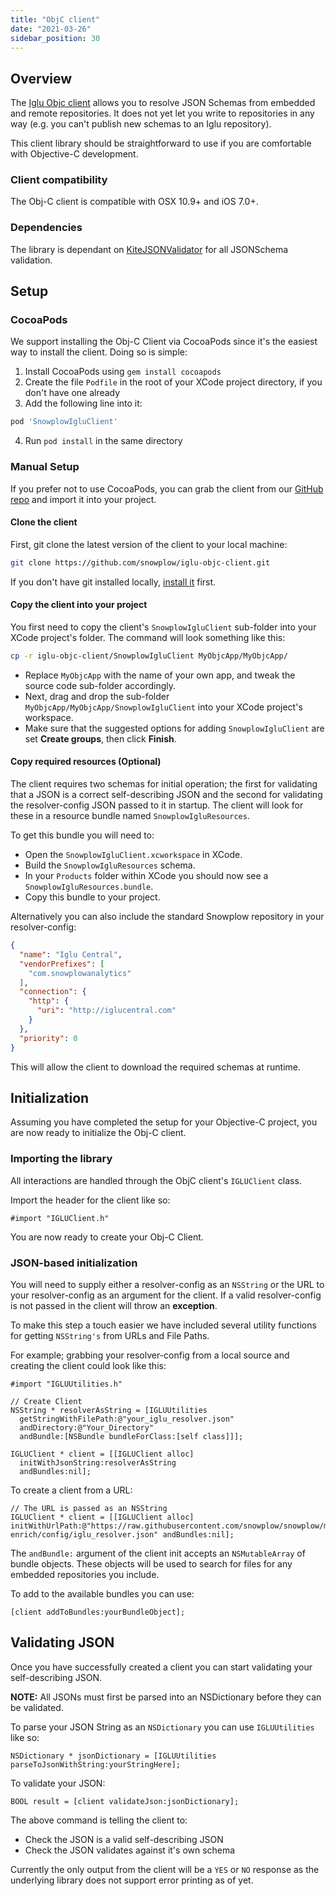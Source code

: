 ```yaml
---
title: "ObjC client"
date: "2021-03-26"
sidebar_position: 30
---
```


## Overview

The [Iglu Objc client](https://github.com/snowplow/iglu-objc-client) allows you to resolve JSON Schemas from embedded and remote repositories. It does not yet let you write to repositories in any way (e.g. you can't publish new schemas to an Iglu repository).

This client library should be straightforward to use if you are comfortable with Objective-C development.

### Client compatibility

The Obj-C client is compatible with OSX 10.9+ and iOS 7.0+.

### Dependencies

The library is dependant on  [KiteJSONValidator](https://github.com/samskiter/KiteJSONValidator) for all JSONSchema validation.

## Setup

### CocoaPods

We support installing the Obj-C Client via CocoaPods since it's the easiest way to install the client. Doing so is simple:

1. Install CocoaPods using `gem install cocoapods`
2. Create the file `Podfile` in the root of your XCode project directory, if you don't have one already
3. Add the following line into it:

```ruby
pod 'SnowplowIgluClient'
```

4. Run `pod install` in the same directory

### Manual Setup

If you prefer not to use CocoaPods, you can grab the client from our [GitHub repo](https://github.com/snowplow/iglu-objc-client.git) and import it into your project.

#### Clone the client

First, git clone the latest version of the client to your local machine:

```bash
git clone https://github.com/snowplow/iglu-objc-client.git
```

If you don't have git installed locally, [install it](http://git-scm.com/downloads) first.

#### Copy the client into your project

You first need to copy the client's `SnowplowIgluClient` sub-folder into your XCode project's folder. The command will look something like this:

```bash
cp -r iglu-objc-client/SnowplowIgluClient MyObjcApp/MyObjcApp/
```

- Replace `MyObjcApp` with the name of your own app, and tweak the source code sub-folder accordingly.
- Next, drag and drop the sub-folder `MyObjcApp/MyObjcApp/SnowplowIgluClient` into your XCode project's workspace.
- Make sure that the suggested options for adding `SnowplowIgluClient` are set **Create groups**, then click **Finish**.

#### Copy required resources (Optional)

The client requires two schemas for initial operation; the first for validating that a JSON is a correct self-describing JSON and the second for validating the resolver-config JSON passed to it in startup. The client will look for these in a resource bundle named `SnowplowIgluResources`.

To get this bundle you will need to:

- Open the `SnowplowIgluClient.xcworkspace` in XCode.
- Build the `SnowplowIgluResources` schema.
- In your `Products` folder within XCode you should now see a `SnowplowIgluResources.bundle`.
- Copy this bundle to your project.

Alternatively you can also include the standard Snowplow repository in your resolver-config:

```json
{
  "name": "Iglu Central",
  "vendorPrefixes": [
    "com.snowplowanalytics"
  ],
  "connection": {
    "http": {
      "uri": "http://iglucentral.com"
    }
  },
  "priority": 0
}
```

This will allow the client to download the required schemas at runtime.

## Initialization

Assuming you have completed the setup for your Objective-C project, you are now ready to initialize the Obj-C client.

### Importing the library

All interactions are handled through the ObjC client's `IGLUClient` class.

Import the header for the client like so:

```objc
#import "IGLUClient.h"
```

You are now ready to create your Obj-C Client.

### JSON-based initialization

You will need to supply either a resolver-config as an `NSString` or the URL to your resolver-config as an argument for the client. If a valid resolver-config is not passed in the client will throw an **exception**.

To make this step a touch easier we have included several utility functions for getting `NSString's` from URLs and File Paths.

For example; grabbing your resolver-config from a local source and creating the client could look like this:

```objc
#import "IGLUUtilities.h"

// Create Client
NSString * resolverAsString = [IGLUUtilities
  getStringWithFilePath:@"your_iglu_resolver.json"
  andDirectory:@"Your_Directory" 
  andBundle:[NSBundle bundleForClass:[self class]]];

IGLUClient * client = [[IGLUClient alloc]
  initWithJsonString:resolverAsString
  andBundles:nil];
```

To create a client from a URL:

```objc
// The URL is passed as an NSString
IGLUClient * client = [[IGLUClient alloc] initWithUrlPath:@"https://raw.githubusercontent.com/snowplow/snowplow/master/3-enrich/config/iglu_resolver.json" andBundles:nil];
```

The `andBundle:` argument of the client init accepts an `NSMutableArray` of bundle objects. These objects will be used to search for files for any embedded repositories you include.

To add to the available bundles you can use:

```objc
[client addToBundles:yourBundleObject];
```

## Validating JSON

Once you have successfully created a client you can start validating your self-describing JSON.

**NOTE:** All JSONs must first be parsed into an NSDictionary before they can be validated.

To parse your JSON String as an `NSDictionary` you can use `IGLUUtilities` like so:

```objc
NSDictionary * jsonDictionary = [IGLUUtilities parseToJsonWithString:yourStringHere];
```

To validate your JSON:

```objc
BOOL result = [client validateJson:jsonDictionary];
```

The above command is telling the client to:

- Check the JSON is a valid self-describing JSON
- Check the JSON validates against it's own schema

Currently the only output from the client will be a `YES` or `NO` response as the underlying library does not support error printing as of yet.
